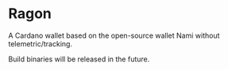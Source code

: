 # Ragon

A Cardano wallet based on the open-source wallet Nami without telemetric/tracking.

Build binaries will be released in the future.
